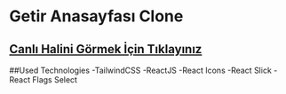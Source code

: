 # Getir Anasayfası Clone
## [Canlı Halini Görmek İçin Tıklayınız](https://brave-bhabha-c1bc64.netlify.app)


##Used Technologies
-TailwindCSS
-ReactJS
-React Icons
-React Slick
-React Flags Select
